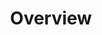 ---
image: /![API Image](/images/logo.png){:class="img-responsive"}
title: Overview
position: 1.01
description: 
content_markdown: |-
  ###### Technopedia version 6 API enables cloud-based access to asset data in Technopedia that provides you with a cloud-first and high-performance resource to manage your assets.<br>
  Technopedia is a Graph database that is designed to process data by using a graph-based methodology, rather than a relational database model.<br>
  <br>
  You query the Technopedia database by either the following methods:

  * By using the graph-based Technopedia query language (TQL) endpoint and you select nodes and attributes of those nodes to define the criteria for your query to return relevant data. 
  * By using the Techopedia-ID endpoint to reference an entity in the database and return relevant data for that entity. For example; the entity might be a product or it might be specific node attribute that returns relevant data.
  <br>
  The following diagram shows an overview of the Technopedia API enpoints, and examples of nodes and relationships in the Technopedia database.
  <br>
  ![API Image](/images/V6api.png){: .img-responsive}
  <br>
  ###### The following query is an example of a GET request by using the Technopedia query language (TQL). TQL uses `MATCH` to select nodes, attributes, and relationships in the Technopedia graph, which is like a `SELECT` statement in SQL. The query selects the software product node and then returns software product names. <br>
  
  `GET:` `https://v6.technopedia.com/tql?=MATCH (n:SOFTWARE_PRODUCT) RETURN n.product` <br>



  #### What’s included in Technopedia V6 API?


  * Graph store organization model that enables Technopedia to store asset data
  from any entity.

  * TQL (Technopedia Query Language) endpoint that you use for graph-based
  querying of the Technopedia database.

  * Technopedia-id endpoint that you use to query any Technopedia product by its ID.


  #### What are the V6 API Endpoints?


  ###### To query the Technopedia database you use one of the following two endpoints:


  * `https://v6-1.technopedia.com/tql?q=MATCH <Query Parameters>`

    ###### You provide query parameters to the MATCH statement to generate the criteria for your query, as shown in the following example:

    ![API Image](/images/get_tql.png){: .img-responsive}

  * `https://v6-1.technopedia.com/technopedia-id/<Technopedia ID>.`

    ###### You provide the Technopedia ID for the product that you're querying to return data for that specific product, as in the following example:

    ![API Image](/images/tid.png){: .img-responsive}

  #### Technopedia graph concepts

  ###### Data storage in Technopedia involves the following concepts:


  * Nodes are Graph data records that are entities in the graph, such as
  software version or hardware.                 
    
  * Nodes contain attributes, which provide data in key-value
  pairs such as `{title: Excel}` or `{manufacturer: Microsoft}`.

  * Nodes are connected by relationships that you use to query multiple nodes in a single query. 

  ###### The following graph shows the Technopedia nodes and relationships:
  
  ![API Image](/images/graph.png){: .img-responsive}<br>&nbsp;

left_code_blocks:
  - code_block: |-
      GET:  https://v6-1.technopedia.com/tql?q=MATCH <Query Parameters>
      GET: https://v6-1.technopedia.com/tql?MATCH (xx:SOFTWARE_PRODUCT) RETURN xx

      GET:  https://v6-1.technopedia.com/technopedia-id/<technopedia_id>
      GET:  https://v6-1.technopedia.com/technopedia-id/4d35ec28-0f16-4787-acca-885679265b59
      
    title: API Query Examples
    language: bash
right_code_blocks:
  - code_block: |2
      https://v6-1.technopedia.com/tql
      https://v6-1.technopedia.com/technopedia-id/
      
      


    title: Technopedia Endpoints
    language: bash
  
---